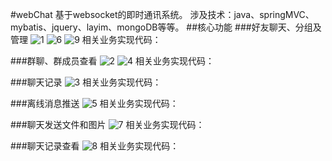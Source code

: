 #webChat
基于websocket的即时通讯系统。
涉及技术：java、springMVC、mybatis、jquery、layim、mongoDB等等。
##核心功能
###好友聊天、分组及管理
![1](http://7xk9ff.com1.z0.glb.clouddn.com/im1.jpg)
![6](http://7xk9ff.com1.z0.glb.clouddn.com/im6.jpg)
![9](http://7xk9ff.com1.z0.glb.clouddn.com/im9.jpg)
相关业务实现代码：


###群聊、群成员查看
![2](http://7xk9ff.com1.z0.glb.clouddn.com/im2.jpg)
![4](http://7xk9ff.com1.z0.glb.clouddn.com/im4.jpg)
相关业务实现代码：

###聊天记录
![3](http://7xk9ff.com1.z0.glb.clouddn.com/im3.jpg)
相关业务实现代码：

###离线消息推送
![5](http://7xk9ff.com1.z0.glb.clouddn.com/im5.jpg)
相关业务实现代码：

###聊天发送文件和图片
![7](http://7xk9ff.com1.z0.glb.clouddn.com/im2.jpg)
相关业务实现代码：

###聊天记录查看
![8](http://7xk9ff.com1.z0.glb.clouddn.com/im8.jpg)
相关业务实现代码：



 


